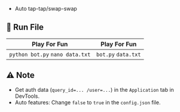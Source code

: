 
- Auto tap-tap/swap-swap

## 🚀 Run File

| Play For Fun                   | Play For Fun   |
| -------------------------------- | ------------------- |
| `python bot.py` `nano data.txt` | `bot.py` `data.txt` |

## ⚠️ Note

- Get auth data (`query_id=... /user=...`) in the `Application` tab in DevTools.
- Auto features: Change `false` to `true` in the `config.json` file.

